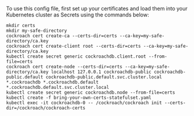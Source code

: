 

To use this config file, first set up your certificates and load them into
your Kubernetes cluster as Secrets using the commands below:

```
mkdir certs
mkdir my-safe-directory
cockroach cert create-ca --certs-dir=certs --ca-key=my-safe-directory/ca.key
cockroach cert create-client root --certs-dir=certs --ca-key=my-safe-directory/ca.key
kubectl create secret generic cockroachdb.client.root --from-file=certs
cockroach cert create-node --certs-dir=certs --ca-key=my-safe-directory/ca.key localhost 127.0.0.1 cockroachdb-public cockroachdb-public.default cockroachdb-public.default.svc.cluster.local *.cockroachdb *.cockroachdb.default *.cockroachdb.default.svc.cluster.local
kubectl create secret generic cockroachdb.node --from-file=certs
kubectl create -f bring-your-own-certs-statefulset.yaml
kubectl exec -it cockroachdb-0 -- /cockroach/cockroach init --certs-dir=/cockroach/cockroach-certs
```